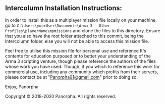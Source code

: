 ## Intercolumn Installation Instructions: ##

In order to install this as a multiplayer mission file locally on your machine, go to ```C:\Users\yourUser\Documents\Arma 3 - Other Profiles\playerName\mpmissions``` and clone the files to this directory. Ensure that you also have the root folder attached to this commit, being the Intercolumn folder, else you will not be able to access this mission file.

Feel free to utilise this mission file for personal use and reference It's contents for education purposed or to better your understanding of the Arma 3 scripting venture, though please reference the authors of the files whose work you have used. Though, if you which to reference this work for commercial use, including any community which profits from their servers, please contact be at "Panorpha91@gmail.com" prior to doing so.

Enjoy,
Panorpha

Copyright © 2018-2020 Panorpha. All rights reserved.